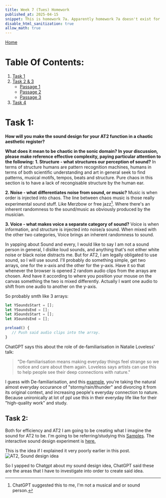 ```yaml
---
title: Week 7 (Tues) Homework
published_at: 2025-04-15
snippet: This is homework 7a. Apparently homework 7a doesn't exist for some reason.
disable_html_sanitization: true
allow_math: true
---
```


[Home](https://cclanchublo6.deno.dev/)

# Table Of Contents:

1. [Task 1](https://cclanchublo6.deno.dev/Thirdteenth-blog#task-1)
2. [Task 2 & 3](https://cclanchublo6.deno.dev/Thirdteenth-blog#task-2)
   - [Passage 1](https://cclanchublo6.deno.dev/Thirdteenth-blog#passage-1)
   - [Passage 2](https://cclanchublo6.deno.dev/Thirdteenth-blog#passage-2)
   - [Passage 3](https://cclanchublo6.deno.dev/Thirdteenth-blog#passage-3)
3. [Task 4](https://cclanchublo6.deno.dev/Thirdteenth-blog#task-4)

# Task 1:

**How will you make the sound design for your AT2 function in a chaotic aesthetic register?**

**What does it mean to be chaotic in the sonic domain? In your discussion, please make reference effective complexity, paying particular attention to the following:**
**1. Structure - what structures our perception of sound?**
In terms of structure humans are pattern recognition machines, humans in terms of both scientific understanding and art in general seek to find patterns, musical motifs, tempos, beats and structure. Pure chaos in this section is to have a lack of recongisable structure by the human ear.

**2. Noise - what differentiates noise from sound, or music?**
Music is when order is injected into chaos. The line between chaos music is those really experimental sound stuff. Like Merzbow or free jazz[^1]. Where there's an inherent randomness to the sound/music as obviously produced by the musician.

**3. Voice - what makes voice a separate category of sound?**
Voice is when information, and structure is injected into noise/a sound. When mixed with the other two categories, Voice brings an inherent randomness to sound.

In yapping about Sound and every, I would like to say I am not a sound person in general, I dislike loud sounds, and anything that's not either white noise or black noise distracts me. But for AT2, I am legally obligated to use sound, so I will use sound. I'll probably do something simple, get two arrays, one for the x-axis and the other for the y-axis. Have it so that whenever the browser is opened 2 random audio clips from the arrays are chosen. And have it according to where you position your mouse on the canvas something the two is mixed differently. Actually I want one audio to shift from one audio to another on the y-axis.

So probably smth like 3 arrays:

```js
let YSoundsStart = [];
let YSoundsEnd = [];
let XSoundsStart = [];
let XSoundsEnd = [];

preload() {
   // Push said audio clips into the array.
}
```

ChatGPT says this about the role of de-familiarisation in Natalie Loveless' talk:

> "De-familiarisation means making everyday things feel strange so we notice and care about them again. Loveless says artists can use this to help people see their deep connections with nature."

I guess with De-familiarisation, and this [example](https://mynoise.net/NoiseMachines/thunderNoiseGenerator.php), you're taking the natural almost everyday occurance of "stormy/rain/thunder" and divorcing it from its original context, and increasing people's everyday connection to nature. Because unironically at lot of ppl use this in their everyday life like for their "high-quality work" and study.

## Task 2:

Both for efficiency and AT2 I am going to be creating what I imagine the sound for AT2 to be. I'm going to be referring/studying this [Samples](https://blog.science.family/250409_web_audio_api_samples). The interactive sound design experiment is [here.](#)

This is the idea if I explained it very poorly earlier in this post.
![AT2, Sound design idea](AT2-Sound-Idea.jpg)

So I yapped to Chatgpt about my sound design idea, ChatGPT said these are the areas that I have to investigate into order to create said idea.

[^1]: ChatGPT suggested this to me, I'm not a musical and or sound person.
